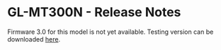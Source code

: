 # GL-MT300N - Release Notes

Firmware 3.0 for this model is not yet available. Testing version can be downloaded <a href="https://dl.gl-inet.com/firmware/mt300n/testing/" target="_blank">here</a>.
